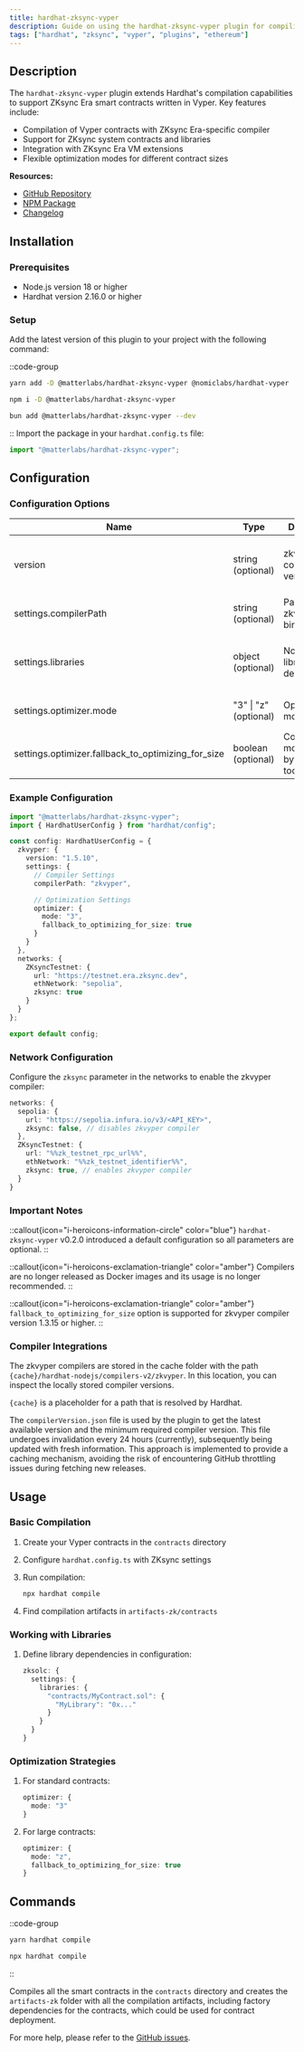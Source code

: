 ```yaml
---
title: hardhat-zksync-vyper
description: Guide on using the hardhat-zksync-vyper plugin for compiling Vyper smart contracts on ZKsync Era.
tags: ["hardhat", "zksync", "vyper", "plugins", "ethereum"]
---
```


## Description

The `hardhat-zksync-vyper` plugin extends Hardhat's compilation capabilities to support ZKsync Era smart contracts written in Vyper. Key features include:

- Compilation of Vyper contracts with ZKsync Era-specific compiler
- Support for ZKsync system contracts and libraries
- Integration with ZKsync Era VM extensions
- Flexible optimization modes for different contract sizes

**Resources:**

- [GitHub Repository](%%zk_git_repo_hardhat-zksync%%)
- [NPM Package](https://www.npmjs.com/package/@matterlabs/hardhat-zksync-vyper)
- [Changelog](%%zk_git_repo_hardhat-zksync%%/blob/main/packages/hardhat-zksync-vyper/CHANGELOG.md)

## Installation

### Prerequisites

- Node.js version 18 or higher
- Hardhat version 2.16.0 or higher

### Setup

Add the latest version of this plugin to your project with the following command:

::code-group

```bash [yarn]
yarn add -D @matterlabs/hardhat-zksync-vyper @nomiclabs/hardhat-vyper
```

```bash [npm]
npm i -D @matterlabs/hardhat-zksync-vyper
```

```bash [bun]
bun add @matterlabs/hardhat-zksync-vyper --dev
```

::
Import the package in your `hardhat.config.ts` file:

```typescript
import "@matterlabs/hardhat-zksync-vyper";
```

## Configuration

### Configuration Options

| Name | Type | Description | Default | Notes |
|------|------|-------------|---------|-------|
| version | string (optional) | zkvyper compiler version | "latest" | Version from zkvyper-bin repository |
| settings.compilerPath | string (optional) | Path to zkvyper binary | none | |
| settings.libraries | object (optional) | Non-inlinable library dependencies | {} | Key-value pairs of library addresses |
| settings.optimizer.mode | "3" \| "z" (optional) | Optimization mode | "3" | "z" for large contracts |
| settings.optimizer.fallback_to_optimizing_for_size | boolean (optional) | Compile with mode "z" if bytecode is too large | false | Requires zkvyper ≥1.3.15 |

### Example Configuration

```typescript
import "@matterlabs/hardhat-zksync-vyper";
import { HardhatUserConfig } from "hardhat/config";

const config: HardhatUserConfig = {
  zkvyper: {
    version: "1.5.10",
    settings: {
      // Compiler Settings
      compilerPath: "zkvyper",

      // Optimization Settings
      optimizer: {
        mode: "3",
        fallback_to_optimizing_for_size: true
      }
    }
  },
  networks: {
    ZKsyncTestnet: {
      url: "https://testnet.era.zksync.dev",
      ethNetwork: "sepolia",
      zksync: true
    }
  }
};

export default config;
```

### Network Configuration

Configure the `zksync` parameter in the networks to enable the zkvyper compiler:

```typescript
networks: {
  sepolia: {
    url: "https://sepolia.infura.io/v3/<API_KEY>",
    zksync: false, // disables zkvyper compiler
  },
  ZKsyncTestnet: {
    url: "%%zk_testnet_rpc_url%%",
    ethNetwork: "%%zk_testnet_identifier%%",
    zksync: true, // enables zkvyper compiler
  }
}
```

### Important Notes

::callout{icon="i-heroicons-information-circle" color="blue"}
`hardhat-zksync-vyper` v0.2.0 introduced a default configuration so all parameters are optional.
::

::callout{icon="i-heroicons-exclamation-triangle" color="amber"}
Compilers are no longer released as Docker images and its usage is no longer recommended.
::

::callout{icon="i-heroicons-exclamation-triangle" color="amber"}
`fallback_to_optimizing_for_size` option is supported for zkvyper compiler version 1.3.15 or higher.
::

### Compiler Integrations

The zkvyper compilers are stored in the cache folder with the path `{cache}/hardhat-nodejs/compilers-v2/zkvyper`.
In this location, you can inspect the locally stored compiler versions.

`{cache}` is a placeholder for a path that is resolved by Hardhat.

The `compilerVersion.json` file is used by the plugin to get the latest available version and the minimum required compiler version.
This file undergoes invalidation every 24 hours (currently), subsequently being updated with fresh information.
This approach is implemented to provide a caching mechanism, avoiding the risk of encountering GitHub throttling issues during fetching new releases.

## Usage

### Basic Compilation

1. Create your Vyper contracts in the `contracts` directory
2. Configure `hardhat.config.ts` with ZKsync settings
3. Run compilation:

   ```bash
   npx hardhat compile
   ```

4. Find compilation artifacts in `artifacts-zk/contracts`

### Working with Libraries

1. Define library dependencies in configuration:

   ```typescript
   zksolc: {
     settings: {
       libraries: {
         "contracts/MyContract.sol": {
           "MyLibrary": "0x..."
         }
       }
     }
   }
   ```

### Optimization Strategies

1. For standard contracts:

   ```typescript
   optimizer: {
     mode: "3"
   }
   ```

2. For large contracts:

   ```typescript
   optimizer: {
     mode: "z",
     fallback_to_optimizing_for_size: true
   }
   ```

## Commands

::code-group

```bash [yarn]
yarn hardhat compile
```

```bash [npm]
npx hardhat compile
```

::

Compiles all the smart contracts in the `contracts` directory and creates the `artifacts-zk` folder with all the compilation artifacts,
including factory dependencies for the contracts, which could be used for contract deployment.

For more help, please refer to the [GitHub issues](https://github.com/matter-labs/hardhat-zksync/issues).
